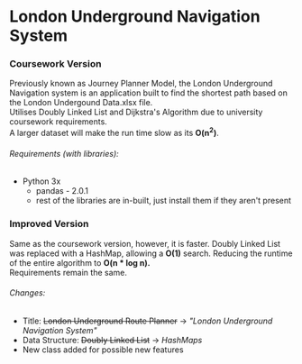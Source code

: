 # London Underground Navigation System
### Coursework Version
Previously known as Journey Planner Model, the London Underground Navigation system is an application built to find the shortest path based on the London Undergound Data.xlsx file.\
Utilises Doubly Linked List and Dijkstra's Algorithm due to university coursework requirements.\
A larger dataset will make the run time slow as its **O(n<sup>2</sup>)**.
###### Requirements (with libraries):
-  Python 3x
    - pandas - 2.0.1
    - rest of the libraries are in-built, just install them if they aren't present

### Improved Version
Same as the coursework version, however, it is faster. Doubly Linked List was replaced with a HashMap, allowing a **O(1)** search. Reducing the runtime of the entire algorithm to **O(n \* log n).**\
Requirements remain the same.
###### Changes:
+  Title: ~~London Underground Route Planner~~ -> *"London Underground Navigation System"*
+  Data Structure: ~~Doubly Linked List~~ -> *HashMaps*
+  New class added for possible new features
